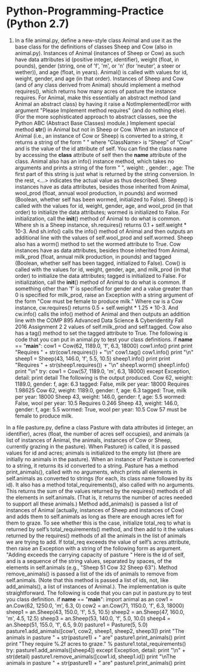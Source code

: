 # Python-Programming-Practice (Python 2.7)
1. In a file animal.py, define a new-style class Animal and use it as the base class for the definitions of classes Sheep and Cow (also in animal.py). Instances of Animal (instances of Sheep or Cow) as such have data attributes id (positive integer, identifier), weight (float, in pounds), gender (string, one of 'f', 'm', or 'n' (for ‘neuter’, a steer or wether)), and age (float, in years). Animal() is called with values for id, weight, gender, and age (in that order).
Instances of Sheep and Cow (and of any class derived from Animal) should implement a method requires(), which returns how many acres of pasture the instance requires. For Animal, make this essentially an abstract method (and Animal an abstract class) by having it raise a NotImplementedError with argument "Please Implement method requires" (and do nothing else). (For the more sophisticated approach to abstract classes, see the Python ABC (Abstract Base Classes) module.)
Implement special method __str__() in Animal but not in Sheep or Cow. When an instance of Animal (i.e., an instance of Cow or Sheep) is converted to a string, it returns a string of the form "<ClassName> <id>" where "ClassName> is “Sheep” of “Cow” and <id> is the value of the id attribute of self. You can find the class name by accessing the __class__ attribute of self then the __name__ attribute of the class.
Animal also has an info() instance method, which takes no arguments and prints a string of the form
"<ClassName> <id>", weight: <weight>, gender: <gender>, age: <age>
The first part of this string is just what is returned by the string conversion. In the rest, <…> indicates the actual value as thus described.
Sheep instances have as data attributes, besides those inherited from Animal, wool_prod (float, annual wool production, in pounds) and wormed (Boolean, whether self has been wormed, initialized to False). Sheep() is called with the values for id, weight, gender, age, and wool_prod (in that order) to initialize the data attributes; wormed is initialized to False. For initialization, call the __init__() method of Animal to do what is common. Where sh is a Sheep instance, sh.requires() returns 0.1 + self.weight * 10-3. And sh.info() calls the info() method of Animal and then outputs an additional line with the values of self.wool_prod and self.wormed. Sheep also has a worm() method to set the wormed attribute to True.
Cow instances have as data attributes, besides those inherited from Animal, milk_prod (float, annual milk production, in pounds) and tagged (Boolean, whether self has been tagged, initialized to False). Cow() is called with the values for id, weight, gender, age, and milk_prod (in that order) to initialize the data attributes; tagged is initialized to False. For initialization, call the __init__() method of Animal to do what is common. If something other than 'f' is specified for gender and a value greater than 0 is specified for milk_prod, raise an Exception with a string argument of the form
"Cow <id> must be female to produce milk."
Where cw is a Cow instance, cw.requires() returns 0.5 + self.weight * 1.25 * 10-3. And cw.info() calls the info() method of Animal and then outputs an addition line with the
COMP 895 Advanced Data Science & Cyberidentity Fall 2016 Assignment 2
2
values of self.milk_prod and self.tagged. Cow also has a tag() method to set the tagged attribute to True.
The following is code that you can put in animal.py to test your class definitions.
if __name__ == "__main__":
cow1 = Cow(62, 1189.0, 'f', 6.3, 18000)
cow1.info()
print
print "Requires " + str(cow1.requires()) + "\n"
cow1.tag()
cow1.info()
print "\n"
sheep1 = Sheep(43, 146.0, 'f', 5.5, 10.5)
sheep1.info()
print
print "Requires " + str(sheep1.requires()) + "\n"
sheep1.worm()
sheep1.info()
print "\n"
try:
cow1 = Cow(57, 1189.0, 'm', 6.3, 18000)
except Exception, detail:
print detail
The following is the output produced.
Cow 62, weight: 1189.0, gender: f, age: 6.3
tagged: False, milk per year: 18000
Requires 1.98625
Cow 62, weight: 1189.0, gender: f, age: 6.3
tagged: True, milk per year: 18000
Sheep 43, weight: 146.0, gender: f, age: 5.5
wormed: False, wool per year: 10.5
Requires 0.246
Sheep 43, weight: 146.0, gender: f, age: 5.5
wormed: True, wool per year: 10.5
Cow 57 must be female to produce milk.

In a file pasture.py, define a class Pasture with data attributes id (integer, an identifier), acres (float, the number of acres self occupies), and animals (a list of instances of Animal, the animals, instances of Cow or Sheep, currently grazing in the pasture). When Pasture() is called, it is passed values for id and acres; animals is initialized to the empty list (there are initially no animals in the pasture). When an instance of Pasture is converted to a string, it returns its id converted to a string. Pasture has a method print_animals(), called with no arguments, which prints all elements in self.animals as converted to strings (for each, its class name followed by its id). It also has a method total_requirements(), also called with no arguments. This returns the sum of the values returned by the requires() methods of all the elements in self.animals. (That is, it returns the number of acres needed to support all these animals.)
Method add_animals() is passed a list of instances of Animal (actually, instances of Sheep and instances of Cow) and adds them to self.animals as long as there are enough acres left for them to graze. To see whether this is the case, initialize total_req to what is returned by self’s total_requirements() method, and then add to it the values returned by the requires() methods of all the animals in the list of animals we are trying to add. If total_req exceeds the value of self’s acres attribute, then raise an Exception with a string of the following form as argument.
"Adding <animals> exceeds the carrying capacity of pasture <id>"
Here <id> is the id of self, and <animals> is a sequence of the string values, separated by spaces, of the elements in self.animals (e.g., "Sheep 51 Cow 32 Sheep 63").
Method remove_animals() is passed a list of the ids of animals to remove from self.animals. (Note that this method is passed a list of ids, not, like add_animals(), a list of instances of Animal.). The implementation is quite straightforward.
The following is code that you can put in pasture.py to test you class definition.
if __name__ == "__main__":
import animal as an
cow1 = an.Cow(62, 1250.0, 'm', 6.3, 0)
cow2 = an.Cow(71, 1150.0, 'f', 6.3, 18000)
sheep1 = an.Sheep(43, 150.0, 'f', 5.5, 10.5)
sheep2 = an.Sheep(47, 160.0, 'm', 4.5, 12.5)
sheep3 = an.Sheep(53, 140.0, 'f', 5.0, 10.0)
sheep4 = an.Sheep(51, 155.0, 'f', 6.5, 9.0)
pasture1 = Pasture(5, 5.0)
pasture1.add_animals([cow1, cow2, sheep1, sheep2, sheep3])
print "The animals in pasture " + str(pasture1) + " are"
pasture1.print_animals()
print
print "They require %.2f acres to graze." % pasture1.total_requirements()
try:
pasture1.add_animals([sheep4])
except Exception, detail:
print "\n" + str(detail)
pasture1.remove_animals([cow1.id, sheep1.id])
print "\nThe animals in pasture " + str(pasture1) + " are"
pasture1.print_animals()
print
